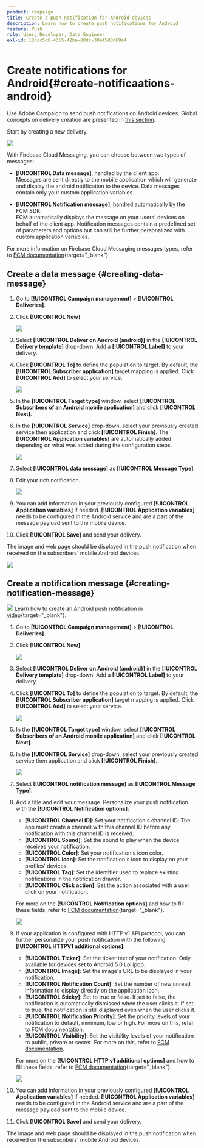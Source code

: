 ```yaml
---
product: campaign
title: Create a push notification for Android devices
description: Learn how to create push notifications for Android
feature: Push
role: User, Developer, Data Engineer
exl-id: 13ccc5d6-4355-42ba-80dc-30a45d3b69a4
---
```

# Create notifications for Android{#create-notificaations-android}

Use Adobe Campaign to send push notifications on Android devices. Global concepts on delivery creation are presented in [this section](steps-about-delivery-creation-steps.md).

Start by creating a new delivery.

![](assets/nmac_delivery_1.png)

With Firebase Cloud Messaging, you can choose between two types of messages:

* **[!UICONTROL Data message]**, handled by the client app.
   <br>Messages are sent directly to the mobile application which will generate and display the android notification to the device. Data messages contain only your custom application variables.

* **[!UICONTROL Notification message]**, handled automatically by the FCM SDK.
   <br> FCM automatically displays the message on your users' devices on behalf of the client app. Notification messages contain a predefined set of parameters and options but can still be further personalized with custom application variables.

For more information on Firebase Cloud Messaging messages types, refer to [FCM documentation](https://firebase.google.com/docs/cloud-messaging/concept-options#notifications_and_data_messages){target="_blank"}.


## Create a data message {#creating-data-message}

1. Go to **[!UICONTROL Campaign management]** > **[!UICONTROL Deliveries]**.

1. Click **[!UICONTROL New]**.

    ![](assets/nmac_android_3.png)

1. Select **[!UICONTROL Deliver on Android (android)]** in the **[!UICONTROL Delivery template]** drop-down. Add a **[!UICONTROL Label]** to your delivery.

1. Click **[!UICONTROL To]** to define the population to target. By default, the **[!UICONTROL Subscriber application]** target mapping is applied. Click **[!UICONTROL Add]** to select your service.

    ![](assets/nmac_android_7.png)

1. In the **[!UICONTROL Target type]** window, select **[!UICONTROL Subscribers of an Android mobile application]** and click **[!UICONTROL Next]**.

1. In the **[!UICONTROL Service]** drop-down, select your previously created service then application and click **[!UICONTROL Finish]**.
    The **[!UICONTROL Application variables]** are automatically added depending on what was added during the configuration steps.

    ![](assets/nmac_android_6.png)

1. Select **[!UICONTROL data message]** as **[!UICONTROL Message Type]**.

1. Edit your rich notification.

    ![](assets/nmac_android_5.png)

1. You can add information in your previously configured **[!UICONTROL Application variables]** if needed. **[!UICONTROL Application variables]** needs to be configured in the Android service and are a part of the message payload sent to the mobile device.

1. Click **[!UICONTROL Save]** and send your delivery.

The image and web page should be displayed in the push notification when received on the subscribers' mobile Android devices.

![](assets/nmac_android_4.png)

## Create a notification message {#creating-notification-message}

![](assets/do-not-localize/how-to-video.png) [Learn how to create an Android push notification in video](https://experienceleague.adobe.com/docs/campaign-classic-learn/getting-started-with-push-notifications-for-android/configuring-and-sending-push-notifications.html#additional-resources){target="_blank"}.

1. Go to **[!UICONTROL Campaign management]** > **[!UICONTROL Deliveries]**.

1. Click **[!UICONTROL New]**.

    ![](assets/nmac_android_3.png)

1. Select **[!UICONTROL Deliver on Android (android)]** in the **[!UICONTROL Delivery template]** drop-down. Add a **[!UICONTROL Label]** to your delivery.

1. Click **[!UICONTROL To]** to define the population to target. By default, the **[!UICONTROL Subscriber application]** target mapping is applied. Click **[!UICONTROL Add]** to select your service.

    ![](assets/nmac_android_7.png)

1. In the **[!UICONTROL Target type]** window, select **[!UICONTROL Subscribers of an Android mobile application]** and click **[!UICONTROL Next]**.

1. In the **[!UICONTROL Service]** drop-down, select your previously created service then application and click **[!UICONTROL Finish]**.

    ![](assets/nmac_android_6.png)

1. Select **[!UICONTROL notification message]** as **[!UICONTROL Message Type]**.

1. Add a title and edit your message. Personalize your push notification with the **[!UICONTROL Notification options]**:

   * **[!UICONTROL Channel ID]**: Set your notification's channel ID. The app must create a channel with this channel ID before any notification with this channel ID is received.
   * **[!UICONTROL Sound]**: Set the sound to play when the device receives your notification.
   * **[!UICONTROL Color]**: Set your notification's icon color.
   * **[!UICONTROL Icon]**: Set the notification's icon to display on your profiles' devices.
   * **[!UICONTROL Tag]**: Set the identifier used to replace existing notifications in the notification drawer.
   * **[!UICONTROL Click action]**: Set the action associated with a user click on your notification.

   For more on the **[!UICONTROL Notification options]** and how to fill these fields, refer to [FCM documentation](https://firebase.google.com/docs/reference/fcm/rest/v1/projects.messages#androidnotification){target="_blank"}.

   ![](assets/nmac_android_8.png)

1. If your application is configured with HTTP v1 API protocol, you can further personalize your push notification with the following **[!UICONTROL HTTPV1 additional options]**:

   * **[!UICONTROL Ticker]**: Set the ticker text of your notification. Only available for devices set to Android 5.0 Lollipop.
   * **[!UICONTROL Image]**: Set the image's URL to be displayed in your notification.
   * **[!UICONTROL Notification Count]**: Set the number of new unread information to display directly on the application icon.
   * **[!UICONTROL Sticky]**: Set to true or false. If set to false, the notification is automatically dismissed when the user clicks it. If set to true, the notification is still displayed even when the user clicks it.
   * **[!UICONTROL Notification Priority]**: Set the priority levels of your notification to default, minimum, low or high. For more on this, refer to [FCM documentation](https://firebase.google.com/docs/reference/fcm/rest/v1/projects.messages#NotificationPriority).
   * **[!UICONTROL Visibility]**: Set the visibility levels of your notification to public, private or secret. For more on this, refer to [FCM documentation](https://firebase.google.com/docs/reference/fcm/rest/v1/projects.messages#visibility).

   For more on the **[!UICONTROL HTTP v1 additional options]** and how to fill these fields, refer to [FCM documentation](https://firebase.google.com/docs/reference/fcm/rest/v1/projects.messages#androidnotification){target="_blank"}.

   ![](assets/nmac_android_9.png)

1. You can add information in your previously configured **[!UICONTROL Application variables]** if needed. **[!UICONTROL Application variables]** needs to be configured in the Android service and are a part of the message payload sent to the mobile device.

1. Click **[!UICONTROL Save]** and send your delivery.

The image and web page should be displayed in the push notification when received on the subscribers' mobile Android devices.
